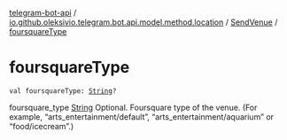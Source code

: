 [telegram-bot-api](../../index.md) / [io.github.oleksivio.telegram.bot.api.model.method.location](../index.md) / [SendVenue](index.md) / [foursquareType](./foursquare-type.md)

# foursquareType

`val foursquareType: `[`String`](https://kotlinlang.org/api/latest/jvm/stdlib/kotlin/-string/index.html)`?`

foursquare_type [String](https://kotlinlang.org/api/latest/jvm/stdlib/kotlin/-string/index.html) Optional. Foursquare type of the venue. (For example,
“arts_entertainment/default”, “arts_entertainment/aquarium” or “food/icecream”.)

